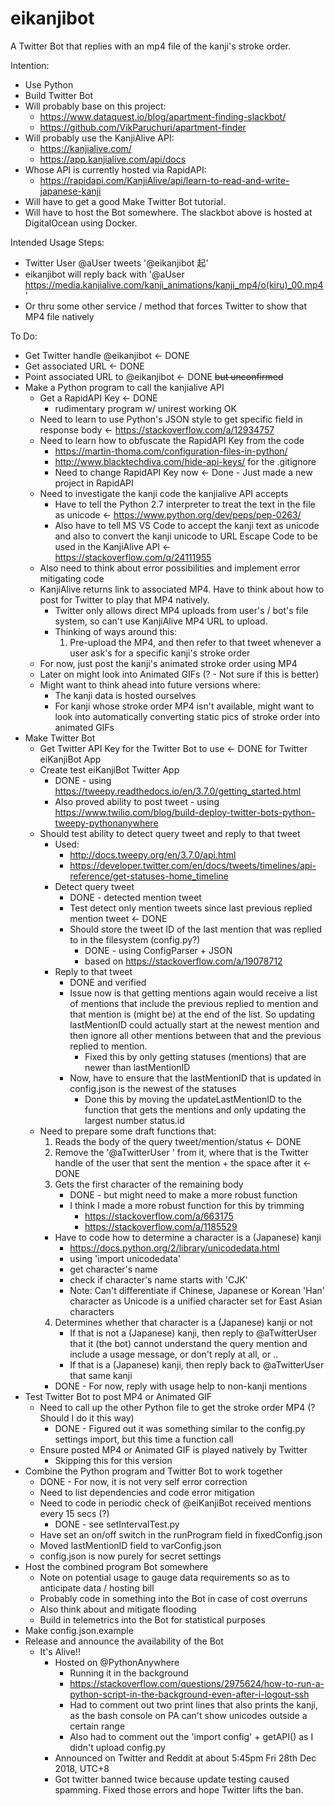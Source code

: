 # eikanjibot
A Twitter Bot that replies with an mp4 file of the kanji's stroke order.

Intention:
* Use Python
* Build Twitter Bot
* Will probably base on this project:
  * https://www.dataquest.io/blog/apartment-finding-slackbot/
  * https://github.com/VikParuchuri/apartment-finder
* Will probably use the KanjiAlive API:
  * https://kanjialive.com/
  * https://app.kanjialive.com/api/docs
* Whose API is currently hosted via RapidAPI:
  * https://rapidapi.com/KanjiAlive/api/learn-to-read-and-write-japanese-kanji
* Will have to get a good Make Twitter Bot tutorial.
* Will have to host the Bot somewhere. The slackbot above is hosted at DigitalOcean using Docker.

Intended Usage Steps:
* Twitter User @aUser tweets '@eikanjibot 起'
* eikanjibot will reply back with '@aUser https://media.kanjialive.com/kanji_animations/kanji_mp4/o(kiru)_00.mp4'
* Or thru some other service / method that forces Twitter to show that MP4 file natively

To Do:
* Get Twitter handle @eikanjibot <- DONE
* Get associated URL <- DONE
* Point associated URL to @eikanjibot <- DONE <strike>but unconfirmed</strike>
* Make a Python program to call the kanjialive API
  * Get a RapidAPI Key <- DONE
    * rudimentary program w/ unirest working OK
  * Need to learn to use Python's JSON style to get specific field in response body <- https://stackoverflow.com/a/12934757
  * Need to learn how to obfuscate the RapidAPI Key from the code
    * https://martin-thoma.com/configuration-files-in-python/
    * http://www.blacktechdiva.com/hide-api-keys/ for the .gitignore
    * Need to change RapidAPI Key now <- Done - Just made a new project in RapidAPI
  * Need to investigate the kanji code the kanjialive API accepts
    * Have to tell the Python 2.7 interpreter to treat the text in the file as unicode <- https://www.python.org/dev/peps/pep-0263/
    * Also have to tell MS VS Code to accept the kanji text as unicode and also to convert the kanji unicode to URL Escape Code to be used in the KanjiAlive API <- https://stackoverflow.com/q/24111955
  * Also need to think about error possibilities and implement error mitigating code
  * KanjiAlive returns link to associated MP4. Have to think about how to post for Twitter to play that MP4 natively.
      * Twitter only allows direct MP4 uploads from user's / bot's file system, so can't use KanjiAlive MP4 URL to upload.
      * Thinking of ways around this:
        1. Pre-upload the MP4, and then refer to that tweet whenever a user ask's for a specific kanji's stroke order
  * For now, just post the kanji's animated stroke order using MP4
  * Later on might look into Animated GIFs (? - Not sure if this is better)
  * Might want to think ahead into future versions where:
    * The kanji data is hosted ourselves
    * For kanji whose stroke order MP4 isn't available, might want to look into automatically converting static pics of stroke order into animated GIFs
* Make Twitter Bot
  * Get Twitter API Key for the Twitter Bot to use <- DONE for Twitter eiKanjiBot App
  * Create test eiKanjiBot Twitter App
    * DONE - using https://tweepy.readthedocs.io/en/3.7.0/getting_started.html
    * Also proved ability to post tweet - using https://www.twilio.com/blog/build-deploy-twitter-bots-python-tweepy-pythonanywhere
  * Should test ability to detect query tweet and reply to that tweet
    * Used:
      * http://docs.tweepy.org/en/3.7.0/api.html
      * https://developer.twitter.com/en/docs/tweets/timelines/api-reference/get-statuses-home_timeline
    * Detect query tweet
      * DONE - detected mention tweet
      * Test detect only mention tweets since last previous replied mention tweet <- DONE
      * Should store the tweet ID of the last mention that was replied to in the filesystem (config.py?)
        * DONE - using ConfigParser + JSON
        * based on https://stackoverflow.com/a/19078712
    * Reply to that tweet
      * DONE and verified
      * Issue now is that getting mentions again would receive a list of mentions that include the previous replied to mention and that mention is (might be) at the end of the list. So updating lastMentionID could actually start at the newest mention and then ignore all other mentions between that and the previous replied to mention.
        * Fixed this by only getting statuses (mentions) that are newer than lastMentionID
      * Now, have to ensure that the lastMentionID that is updated in config.json is the newest of the statuses 
        * Done this by moving the updateLastMentionID to the function that gets the mentions and only updating the largest number status.id
  * Need to prepare some draft functions that:
    1. Reads the body of the query tweet/mention/status <- DONE
    2. Remove the '@aTwitterUser ' from it, where that is the Twitter handle of the user that sent the mention + the space after it <- DONE
    3. Gets the first character of the remaining body
       * DONE - but might need to make a more robust function
       * I think I made a more robust function for this by trimming
         * https://stackoverflow.com/a/663175
         * https://stackoverflow.com/a/1185529
    * Have to code how to determine a character is a (Japanese) kanji
      * https://docs.python.org/2/library/unicodedata.html
      * using 'import unicodedata'
      * get character's name
      * check if character's name starts with 'CJK'
      * Note: Can't differentiate if Chinese, Japanese or Korean 'Han' character as Unicode is a unified character set for East Asian characters
    4. Determines whether that character is a (Japanese) kanji or not
       * If that is not a (Japanese) kanji, then reply to @aTwitterUser that it (the bot) cannot understand the query mention and include a usage message, or don't reply at all, or ..
       * If that is a (Japanese) kanji, then reply back to @aTwitterUser that same kanji
      * DONE - For now, reply with usage help to non-kanji mentions
* Test Twitter Bot to post MP4 or Animated GIF
  * Need to call up the other Python file to get the stroke order MP4 (? Should I do it this way)
    * DONE - Figured out it was something similar to the config.py settings import, but this time a function call
  * Ensure posted MP4 or Animated GIF is played natively by Twitter
    * Skipping this for this version
* Combine the Python program and Twitter Bot to work together
  * DONE - For now, it is not very self error correction
  * Need to list dependencies and code error mitigation
  * Need to code in periodic check of @eiKanjiBot received mentions every 15 secs (?)
    * DONE - see setIntervalTest.py
  * Have set an on/off switch in the runProgram field in fixedConfig.json
  * Moved lastMentionID field to varConfig.json
  * config.json is now purely for secret settings
* Host the combined program Bot somewhere
  * Note on potential usage to gauge data requirements so as to anticipate data / hosting bill
  * Probably code in something into the Bot in case of cost overruns
  * Also think about and mitigate flooding
  * Build in telemetrics into the Bot for statistical purposes
* Make config.json.example
* Release and announce the availability of the Bot
  * It's Alive!!
    * Hosted on @PythonAnywhere
      * Running it in the background
      * https://stackoverflow.com/questions/2975624/how-to-run-a-python-script-in-the-background-even-after-i-logout-ssh
      * Had to comment out two print lines that also prints the kanji, as the bash console on PA can't show unicodes outside a certain range
      * Also had to comment out the 'import config' + getAPI() as I didn't upload config.py
    * Announced on Twitter and Reddit at about 5:45pm Fri 28th Dec 2018, UTC+8
    * Got twitter banned twice because update testing caused spamming. Fixed those errors and hope Twitter lifts the ban.